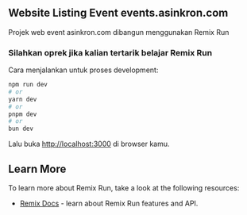 ## Website Listing Event events.asinkron.com
Projek web event asinkron.com dibangun menggunakan Remix Run
### Silahkan oprek jika kalian tertarik belajar Remix Run

Cara menjalankan untuk proses development:

```bash
npm run dev
# or
yarn dev
# or
pnpm dev
# or
bun dev
```

Lalu buka [http://localhost:3000](http://localhost:3000) di browser kamu.

## Learn More

To learn more about Remix Run, take a look at the following resources:

- [Remix Docs](https://remix.run/docs) - learn about Remix Run features and API.